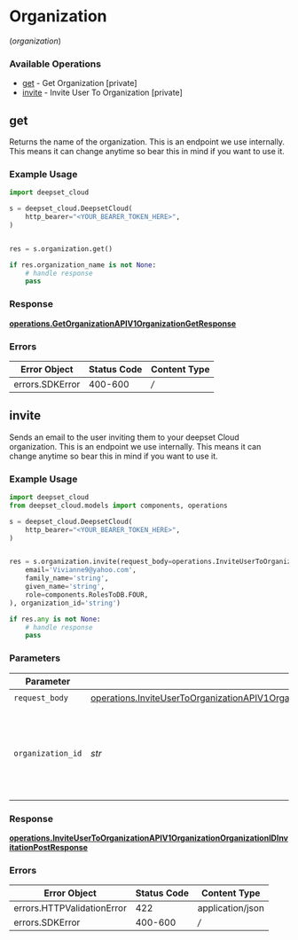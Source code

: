 # Organization
(*organization*)

### Available Operations

* [get](#get) - Get Organization [private]
* [invite](#invite) - Invite User To Organization [private]

## get

Returns the name of the organization. This is an endpoint we use internally. This means it can change anytime so bear this in mind if you want to use it.

### Example Usage

```python
import deepset_cloud

s = deepset_cloud.DeepsetCloud(
    http_bearer="<YOUR_BEARER_TOKEN_HERE>",
)


res = s.organization.get()

if res.organization_name is not None:
    # handle response
    pass
```


### Response

**[operations.GetOrganizationAPIV1OrganizationGetResponse](../../models/operations/getorganizationapiv1organizationgetresponse.md)**
### Errors

| Error Object    | Status Code     | Content Type    |
| --------------- | --------------- | --------------- |
| errors.SDKError | 400-600         | */*             |

## invite

Sends an email to the user inviting them to your deepset Cloud organization. This is an endpoint we use internally. This means it can change anytime so bear this in mind if you want to use it.

### Example Usage

```python
import deepset_cloud
from deepset_cloud.models import components, operations

s = deepset_cloud.DeepsetCloud(
    http_bearer="<YOUR_BEARER_TOKEN_HERE>",
)


res = s.organization.invite(request_body=operations.InviteUserToOrganizationAPIV1OrganizationOrganizationIDInvitationPostInvitationRequest(
    email='Vivianne9@yahoo.com',
    family_name='string',
    given_name='string',
    role=components.RolesToDB.FOUR,
), organization_id='string')

if res.any is not None:
    # handle response
    pass
```

### Parameters

| Parameter                                                                                                                                                                                                              | Type                                                                                                                                                                                                                   | Required                                                                                                                                                                                                               | Description                                                                                                                                                                                                            |
| ---------------------------------------------------------------------------------------------------------------------------------------------------------------------------------------------------------------------- | ---------------------------------------------------------------------------------------------------------------------------------------------------------------------------------------------------------------------- | ---------------------------------------------------------------------------------------------------------------------------------------------------------------------------------------------------------------------- | ---------------------------------------------------------------------------------------------------------------------------------------------------------------------------------------------------------------------- |
| `request_body`                                                                                                                                                                                                         | [operations.InviteUserToOrganizationAPIV1OrganizationOrganizationIDInvitationPostInvitationRequest](../../models/operations/inviteusertoorganizationapiv1organizationorganizationidinvitationpostinvitationrequest.md) | :heavy_check_mark:                                                                                                                                                                                                     | N/A                                                                                                                                                                                                                    |
| `organization_id`                                                                                                                                                                                                      | *str*                                                                                                                                                                                                                  | :heavy_check_mark:                                                                                                                                                                                                     | A unique identifier of the organization. You can obtain it from Get Organization.                                                                                                                                      |


### Response

**[operations.InviteUserToOrganizationAPIV1OrganizationOrganizationIDInvitationPostResponse](../../models/operations/inviteusertoorganizationapiv1organizationorganizationidinvitationpostresponse.md)**
### Errors

| Error Object               | Status Code                | Content Type               |
| -------------------------- | -------------------------- | -------------------------- |
| errors.HTTPValidationError | 422                        | application/json           |
| errors.SDKError            | 400-600                    | */*                        |
